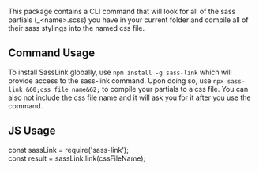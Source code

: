 This package contains a CLI command that will look for all of the sass partials (_\<name\>.scss) you have in your current folder and compile all of their sass stylings into the named css file.
<h2>Command Usage</h2>
To install SassLink globally, use <code>npm install -g sass-link</code> which will provide access to the sass-link command. Upon doing so, use <code>npx sass-link &60;css file name&62;</code> to compile your partials to a css file. You can also not include the css file name and it will ask you for it after you use the command.
<h2>JS Usage</h2>
const sassLink = require('sass-link');
<br/>
const result = sassLink.link(cssFileName);
